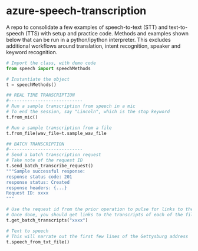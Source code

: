 # azure-speech-transcription
A repo to consolidate a few examples of speech-to-text (STT) and text-to-speech (TTS) with setup and practice
code. Methods and examples shown below that can be run in a python/ipython interpreter. This excludes additional workflows around translation, intent
recognition, speaker and keyword recognition.

```python
# Import the class, with demo code
from speech import speechMethods

# Instantiate the object
t = speechMethods()

## REAL TIME TRANSCRIPTION
#----------------------------
# Run a sample transcription from speech in a mic
# To end the session, say "Lincoln", which is the stop keyword
t.from_mic()

# Run a sample transcription from a file
t.from_file(wav_file=t.sample_wav_file

## BATCH TRANSCRIPTION
#----------------------------
# Send a batch transcription request
# Take note of the request ID
t.send_batch_transcribe_request()
"""Sample successful response:
response status code: 201
response status: Created
response headers: {...}
Request ID: xxxx
"""

# Use the request id from the prior operation to pulse for links to the transcripts
# Once done, you should get links to the transcripts of each of the files in batch
t.get_batch_transcripts("xxxx")

# Text to speech
# This will narrate out the first few lines of the Gettysburg address
t.speech_from_txt_file()
```
